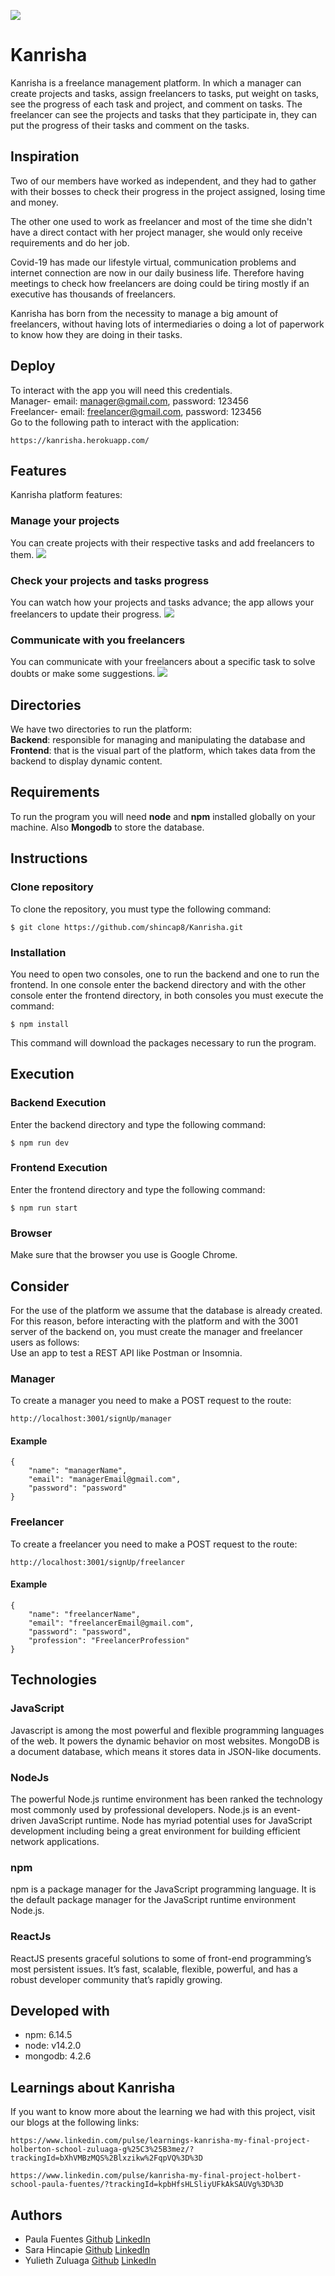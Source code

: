 ![](readme_img/Logo.png)

# Kanrisha

Kanrisha is a freelance management platform. In which a manager can create projects and tasks, assign freelancers to tasks, put weight on tasks, see the progress of each task and project, and comment on tasks. The freelancer can see the projects and tasks that they participate in, they can put the progress of their tasks and comment on the tasks.  

## Inspiration
Two of our members have worked as independent, and they had to gather with their bosses to check their progress in the project assigned, losing time and money.  

The other one used to work as freelancer and most of the time she didn't have a direct contact with her project manager, she would only receive requirements and do her job.  

Covid-19 has made our lifestyle virtual, communication problems and internet connection are now in our daily business life. Therefore having meetings to check how freelancers are doing could be tiring mostly if an executive has thousands of freelancers.  

Kanrisha has born from the necessity to manage a big amount of freelancers, without having lots of intermediaries o doing a lot of paperwork to know how they are doing in their tasks.  

## Deploy
To interact with the app you will need this credentials.  
Manager- email: manager@gmail.com, password: 123456  
Freelancer- email: freelancer@gmail.com, password: 123456  
Go to the following path to interact with the application:
```
https://kanrisha.herokuapp.com/
```
## Features
Kanrisha platform features:
### Manage your projects
You can create projects with their respective tasks and add freelancers to them.
![](readme_img/Projects.png)

### Check your projects and tasks progress
You can watch how your projects and tasks advance; the app allows your freelancers to update their progress.
![](readme_img/Advance.png)

### Communicate with you freelancers
You can communicate with your freelancers about a specific task to solve doubts or make some suggestions.
![](readme_img/Comments.png)

## Directories
We have two directories to run the platform:  
**Backend**: responsible for managing and manipulating the database and **Frontend**: that is the visual part of the platform, which takes data from the backend to display dynamic content.

## Requirements
To run the program you will need **node** and **npm** installed globally on your machine. Also **Mongodb** to store the database.


## Instructions

### Clone repository
To clone the repository, you must type the following command:
```
$ git clone https://github.com/shincap8/Kanrisha.git
```


### Installation

You need to open two consoles, one to run the backend and one to run the frontend. In one console enter the backend directory and with the other console enter the frontend directory, in both consoles you must execute the command:

```
$ npm install
```
This command will download the packages necessary to run the program.

## Execution

### Backend Execution
Enter the backend directory and type the following command:
```
$ npm run dev
```

### Frontend Execution
Enter the frontend directory and type the following command:

```
$ npm run start
```
### Browser
Make sure that the browser you use is Google Chrome.

## Consider
For the use of the platform we assume that the database is already created.  
For this reason, before interacting with the platform and with the 3001 server of the backend on, you must create the manager and freelancer users as follows:  
Use an app to test a REST API like Postman or Insomnia.

### Manager
To create a manager you need to make a POST request to the route:
```
http://localhost:3001/signUp/manager
```
#### Example
```
{
	"name": "managerName",
	"email": "managerEmail@gmail.com",
	"password": "password"
}
```
### Freelancer
To create a freelancer you need to make a POST request to the route:
```
http://localhost:3001/signUp/freelancer
```
#### Example
```
{
	"name": "freelancerName",
	"email": "freelancerEmail@gmail.com",
	"password": "password",
	"profession": "FreelancerProfession"
}
```

## Technologies
### JavaScript

Javascript is among the most powerful and flexible programming languages of the web. It powers the dynamic behavior on most websites.
MongoDB is a document database, which means it stores data in JSON-like documents.
### NodeJs
The powerful Node.js runtime environment has been ranked the technology most commonly used by professional developers. Node.js is an event-driven JavaScript runtime. Node has myriad potential uses for JavaScript development including being a great environment for building efficient network applications.
### npm
npm is a package manager for the JavaScript programming language. It is the default package manager for the JavaScript runtime environment Node.js.
### ReactJs
ReactJS presents graceful solutions to some of front-end programming’s most persistent issues. It’s fast, scalable, flexible, powerful, and has a robust developer community that’s rapidly growing.

## Developed with
- npm: 6.14.5
- node: v14.2.0
- mongodb: 4.2.6

## Learnings about Kanrisha
If you want to know more about the learning we had with this project, visit our blogs at the following links:
```
https://www.linkedin.com/pulse/learnings-kanrisha-my-final-project-holberton-school-zuluaga-g%25C3%25B3mez/?trackingId=bXhVMBzMQS%2Blxzikw%2FqpVQ%3D%3D
```
```
https://www.linkedin.com/pulse/kanrisha-my-final-project-holbert-school-paula-fuentes/?trackingId=kpbHfsHLSliyUFkAkSAUVg%3D%3D
```

## Authors
- Paula Fuentes [Github](https://github.com/pafuentess) [LinkedIn](https://www.linkedin.com/in/paula-fuentes-5a1473192/)
- Sara Hincapie [Github](https://github.com/shincap8) [LinkedIn](https://www.linkedin.com/in/sara-hincapi%C3%A9-monsalve-180063107/)
- Yulieth Zuluaga [Github](https://github.com/yulyzulu) [LinkedIn](https://www.linkedin.com/in/yulieth-zuluaga-g%C3%B3mez-b97145122/)